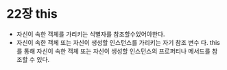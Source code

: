 # 22장 this

- 자신이 속한 객체를 가리키는 식별자를 참조할수있어야한다.
- 자신이 속한 객체 또는 자신이 생성할 인스턴스를 가리키는 자기 참조 변수 다. this 를 통해 자신이 속한 객체 또는 자신이 생성할 인스턴스의 프로퍼티나 메서드를 참조할 수 있다.
